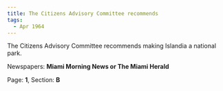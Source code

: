 ```yaml
---  
title: The Citizens Advisory Committee recommends  
tags:  
  - Apr 1964  
---  
```

  
The Citizens Advisory Committee recommends making Islandia a national park.  
  
Newspapers: **Miami Morning News or The Miami Herald**  
  
Page: **1**, Section: **B** 
